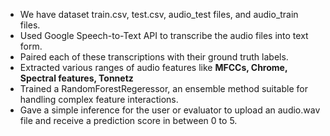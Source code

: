 - We have dataset train.csv, test.csv, audio_test files, and audio_train files.
- Used Google Speech-to-Text API to transcribe the audio files into text form.
- Paired each of these transcriptions with their ground truth labels.
- Extracted various ranges of audio features like **MFCCs, Chrome, Spectral features, Tonnetz**
- Trained a RandomForestRegeressor, an ensemble method suitable for handling complex feature interactions.
- Gave a simple inference for the user or evaluator to upload an audio.wav file and receive a prediction score in between 0 to 5.

